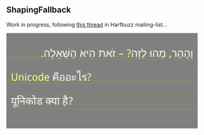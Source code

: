 ShapingFallback
---------------

Work in progress, following [this thread](http://www.mail-archive.com/harfbuzz@lists.freedesktop.org/msg03191.html) in Harfbuzz mailing-list...

![Screenshot](screenshot.png)
